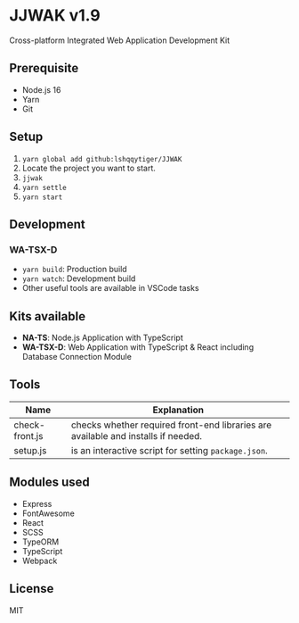 # JJWAK v1.9

Cross-platform Integrated Web Application Development Kit

## Prerequisite

- Node.js 16
- Yarn
- Git

## Setup

1. `yarn global add github:lshqqytiger/JJWAK`
1. Locate the project you want to start.
1. `jjwak`
1. `yarn settle`
1. `yarn start`

## Development

### WA-TSX-D

- `yarn build`: Production build
- `yarn watch`: Development build
- Other useful tools are available in VSCode tasks

## Kits available

- **NA-TS**: Node.js Application with TypeScript
- **WA-TSX-D**: Web Application with TypeScript & React including Database Connection Module

## Tools

| Name           | Explanation                                                                       |
| -------------- | --------------------------------------------------------------------------------- |
| check-front.js | checks whether required front-end libraries are available and installs if needed. |
| setup.js       | is an interactive script for setting `package.json`.                              |

## Modules used

- Express
- FontAwesome
- React
- SCSS
- TypeORM
- TypeScript
- Webpack

## License

MIT

